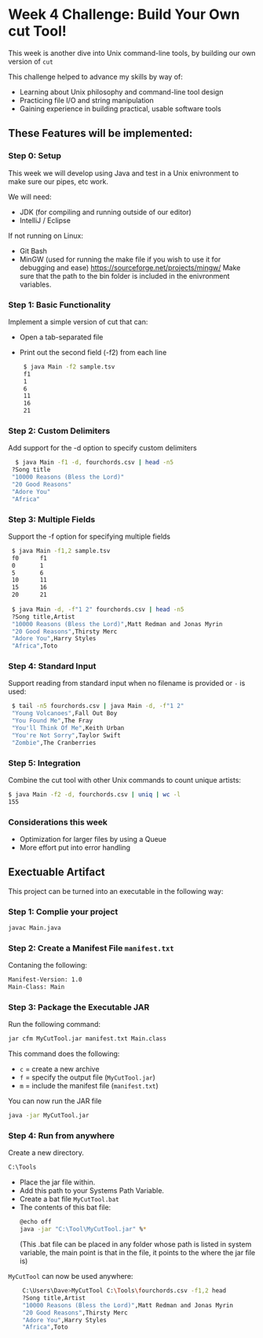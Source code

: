 

# Week 4 Challenge: Build Your Own cut Tool!

This week is another dive into Unix command-line tools, by building our own version of ```cut```




This challenge helped to advance my skills by way of:
- Learning about Unix philosophy and command-line tool design
- Practicing file I/O and string manipulation
- Gaining experience in building practical, usable software tools


## These Features will be implemented:

### Step 0: Setup

This week we will develop using Java and test in a Unix enivronment to make sure our pipes, etc work.

We will need:

- JDK (for compiling and running outside of our editor)
- IntelliJ / Eclipse

If not running on Linux:

- Git Bash
- MinGW (used for running the make file if you wish to use it for debugging and ease) https://sourceforge.net/projects/mingw/ Make sure that the path to the bin folder is included in the enivronment variables.




### Step 1: Basic Functionality
Implement a simple version of cut that can:
- Open a tab-separated file
- Print out the second field (-f2) from each line


   ```bash 
    $ java Main -f2 sample.tsv
    f1
    1
    6
    11
    16
    21
   ```


### Step 2: Custom Delimiters
Add support for the -d option to specify custom delimiters

   ```bash 
     $ java Main -f1 -d, fourchords.csv | head -n5
    ?Song title
    "10000 Reasons (Bless the Lord)"
    "20 Good Reasons"
    "Adore You"
    "Africa"
   ```


### Step 3: Multiple Fields
Support the -f option for specifying multiple fields

   ```bash 
    $ java Main -f1,2 sample.tsv
    f0      f1
    0       1
    5       6
    10      11
    15      16
    20      21
    
    $ java Main -d, -f"1 2" fourchords.csv | head -n5
    ?Song title,Artist
    "10000 Reasons (Bless the Lord)",Matt Redman and Jonas Myrin
    "20 Good Reasons",Thirsty Merc
    "Adore You",Harry Styles
    "Africa",Toto
   ```


### Step 4: Standard Input
Support reading from standard input when no filename is provided or ```-``` is used:

   ```bash 
    $ tail -n5 fourchords.csv | java Main -d, -f"1 2"
    "Young Volcanoes",Fall Out Boy
    "You Found Me",The Fray
    "You'll Think Of Me",Keith Urban
    "You're Not Sorry",Taylor Swift
    "Zombie",The Cranberries
   ```

### Step 5: Integration
Combine the cut tool with other Unix commands to count unique artists:
   ```bash 
  $ java Main -f2 -d, fourchords.csv | uniq | wc -l
  155
   ```

### Considerations this week
- Optimization for larger files by using a Queue
- More effort put into error handling

## Exectuable Artifact

This project can be turned into an executable in the following way:
### Step 1: Complie your project
   ```bash 
  javac Main.java
   ```

### Step 2: Create a Manifest File ```manifest.txt``` 
Contaning the following:
   ```bash 
  Manifest-Version: 1.0
Main-Class: Main
   ```

### Step 3: Package the Executable JAR
Run the following command:
   ```bash 
  jar cfm MyCutTool.jar manifest.txt Main.class
   ```

This command does the following:

- ```c``` = create a new archive
- ```f``` = specify the output file (```MyCutTool.jar```)
- ```m``` = include the manifest file (```manifest.txt```)

You can now run the JAR file
   ```bash 
  java -jar MyCutTool.jar
   ```


### Step 4: Run from anywhere
Create a new directory.
   ```bash 
  C:\Tools
   ```

- Place the jar file within.
- Add this path to your Systems Path Variable.
- Create a bat file ```MyCutTool.bat```
- The contents of this bat file:  
  ```bash
  @echo off
  java -jar "C:\Tool\MyCutTool.jar" %*
  ```
  (This .bat file can be placed in any folder whose path is listed in system variable, 
the main point is that in the file, it points to the where the jar file is)

```MyCutTool``` can now be used anywhere: 
```bash
    C:\Users\Dave>MyCutTool C:\Tools\fourchords.csv -f1,2 head
    ?Song title,Artist
    "10000 Reasons (Bless the Lord)",Matt Redman and Jonas Myrin
    "20 Good Reasons",Thirsty Merc
    "Adore You",Harry Styles
    "Africa",Toto
  ```
